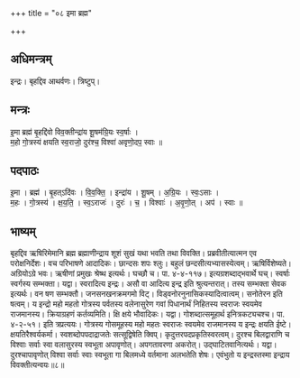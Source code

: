+++
title = "०८ इमा ब्रह्म"

+++
## अधिमन्त्रम्
इन्द्रः। बृहद्दिव आथर्वणः। त्रिष्टुप्।

## मन्त्रः
इ॒मा ब्रह्म॑ बृ॒हद्दि॑वो विव॒क्तीन्द्रा॑य शू॒षम॑ग्रि॒यः स्व॒र्षाः ।  
म॒हो गो॒त्रस्य॑ क्षयति स्व॒राजो॒ दुर॑श्च॒ विश्वा॑ अवृणो॒दप॒ स्वाः ॥

## पदपाठः
इ॒मा । ब्रह्म॑ । बृ॒हत्ऽदि॑वः । वि॒व॒क्ति॒ । इन्द्रा॑य । शू॒षम् । अ॒ग्रि॒यः । स्वः॒ऽसाः ।  
म॒हः । गो॒त्रस्य॑ । क्ष॒य॒ति॒ । स्व॒ऽराजः॑ । दुरः॑ । च॒ । विश्वाः॑ । अ॒वृ॒णो॒त् । अप॑ । स्वाः ॥

## भाष्यम्
बृहद्दिव ऋषिरिमेमानि ब्रह्म ब्रह्माणीन्द्राय शूशं सुखं यथा भवति तथा विवक्ति। प्रब्रवीतीत्यात्मन एव परोक्षनिर्देशः। वच परिभाषणे आदादिकः। छान्दसः शपः श्लुः। बहुलं छन्दसीत्यभ्यासस्येत्वम्। ऋषिर्विशेष्यते। अग्रियोऽग्रे भवः। ऋषीणां प्रमुखः श्रेष्थ इत्यर्थः। घच्छौ च। पा. ४-४-११७। इत्यग्रशब्दाद्भवार्थे घच्। स्वर्षाः स्वर्गस्य सम्भक्ता। यद्वा। स्वरादित्य इन्द्रः। असौ वा आदित्य इन्द्र इति श्रुत्यन्तरात्। तस्य सम्भक्ता सेवक इत्यर्थः। वन षण सम्भक्तौ। जनसनखनक्रमगमो विट्। विड्वनोरनुनासिकस्यादित्वात्वम्। सनोतेरन इति षत्वम्। य इन्द्रो महो महतो गोत्रस्य पर्वतस्य वलेनासुरेण गवां पिधानार्थं निहितस्य स्वराजः स्वयमेव राजमानस्य। क्रियाग्रहणं कर्तव्यमिति। क्षि क्षये भौवादिकः। यद्वा। गोशब्दात्समूहार्थ इनित्रकट्यचश्च। पा. ४-२-५१। इति त्रप्रत्ययः। गोत्रस्य गोसमूहस्य महो महतः स्वराजः स्वयमेव राजमानस्य य इन्द्रः क्षयति ईष्टे। क्षयतिरैश्वर्यकर्मा। स्वशब्दोपपदाद्राजतेः सत्सूद्विषेति क्विप्। कृदुत्तरपदप्रकृतिस्वरत्वम्। दुरश्च बिलद्वाराणि च विश्वाः सर्वाः स्वा वलासुरस्य स्वभूता अपावृणोत्। अपगतावरणा अकरोत्। उद्घाटितवानित्यर्थः। यद्वा। दुरश्चापावृणोत् विश्वा सर्वाः स्वाः स्वभूता गा बिलमध्ये वर्तमाना अलभतेति शेषः। एवंभुतो य इन्द्रस्तस्मा इन्द्राय विवक्तीत्यन्वयः॥८॥